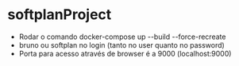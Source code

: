 # softplanProject

- Rodar o comando docker-compose up --build --force-recreate
- bruno ou softplan no login (tanto no user quanto no password)
- Porta para acesso através de browser é a 9000 (localhost:9000)
